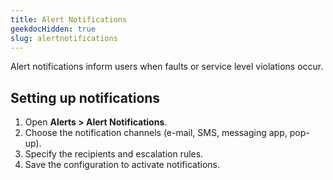 ```yaml
---
title: Alert Notifications
geekdocHidden: true
slug: alertnotifications
---
```


Alert notifications inform users when faults or service level violations occur.

## Setting up notifications
1. Open **Alerts > Alert Notifications**.
2. Choose the notification channels (e-mail, SMS, messaging app, pop-up).
3. Specify the recipients and escalation rules.
4. Save the configuration to activate notifications.
